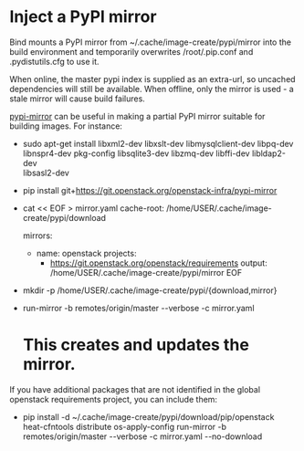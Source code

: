 Inject a PyPI mirror
====================

Bind mounts a PyPI mirror from ~/.cache/image-create/pypi/mirror into the build
environment and temporarily overwrites /root/.pip.conf and .pydistutils.cfg to
use it.

When online, the master pypi index is supplied as an extra-url, so uncached
dependencies will still be available. When offline, only the mirror is used - a
stale mirror will cause build failures.

[pypi-mirror](https://git.openstack.org/cgit/openstack-infra/pypi-mirror) can be useful in making a
partial PyPI mirror suitable for building images. For instance:

 * sudo apt-get install  libxml2-dev libxslt-dev libmysqlclient-dev libpq-dev \
   libnspr4-dev pkg-config libsqlite3-dev libzmq-dev libffi-dev libldap2-dev \
   libsasl2-dev

 * pip install git+https://git.openstack.org/openstack-infra/pypi-mirror

 * cat << EOF > mirror.yaml
   cache-root: /home/USER/.cache/image-create/pypi/download

   mirrors:
    - name: openstack
      projects:
        - https://git.openstack.org/openstack/requirements
      output: /home/USER/.cache/image-create/pypi/mirror
   EOF

 * mkdir -p /home/USER/.cache/image-create/pypi/{download,mirror}

 * run-mirror -b remotes/origin/master --verbose -c mirror.yaml
   # This creates and updates the mirror.

If you have additional packages that are not identified in the global openstack
requirements project, you can include them:

 * pip install -d ~/.cache/image-create/pypi/download/pip/openstack \
   heat-cfntools distribute os-apply-config
   run-mirror -b remotes/origin/master --verbose -c mirror.yaml --no-download
